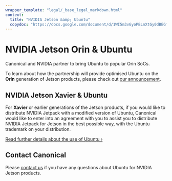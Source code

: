 ```yaml
---
wrapper_template: "legal/_base_legal_markdown.html"
context:
  title: "NVIDIA Jetson &amp; Ubuntu"
  copydoc: "https://docs.google.com/document/d/1WI5m3vGyoPBLnXtGy0dBEGf61_eji4lkAV3OUOaMzZ4/edit"
---
```


# NVIDIA Jetson Orin & Ubuntu

Canonical and NVIDIA partner to bring Ubuntu to popular Orin SoCs.

To learn about how the partnership will provide optimised Ubuntu on the **Orin** generation of Jetson products, please check out [our announcement](/blog/canonical-collaborates-with-nvidia-to-unlock-advanced-capabilities-for-iot-industry).

## NVIDIA Jetson Xavier & Ubuntu

For **Xavier** or earlier generations of the Jetson products, if you would like to distribute NVIDIA Jetpack with a modified version of Ubuntu, Canonical would like to enter into an agreement with you to assist you to distribute NVIDIA Jetpack for Jetson in the best possible way, with the Ubuntu trademark on your distribution.

[Read further details about the use of Ubuntu ›](/legal/intellectual-property-policy)

## Contact Canonical

Please [contact us](/iot/nvidia/contact-us) if you have any questions about Ubuntu for NVIDIA Jetson products.
